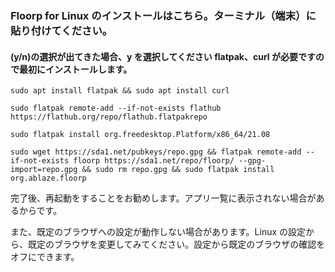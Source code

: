 ### Floorp for Linux のインストールはこちら。ターミナル（端末）に貼り付けてください。

#### (y/n)の選択が出てきた場合、y を選択してください flatpak、curl が必要ですので最初にインストールします。

```
sudo apt install flatpak && sudo apt install curl

sudo flatpak remote-add --if-not-exists flathub https://flathub.org/repo/flathub.flatpakrepo

sudo flatpak install org.freedesktop.Platform/x86_64/21.08

sudo wget https://sda1.net/pubkeys/repo.gpg && flatpak remote-add --if-not-exists floorp https://sda1.net/repo/floorp/ --gpg-import=repo.gpg && sudo rm repo.gpg && sudo flatpak install org.ablaze.floorp

```
完了後、再起動をすることをお勧めします。アプリ一覧に表示されない場合があるからです。

また、既定のブラウザへの設定が動作しない場合があります。Linux の設定から、既定のブラウザを変更してみてください。設定から既定のブラウザの確認をオフにできます。
